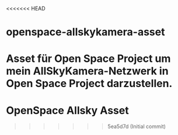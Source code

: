 <<<<<<< HEAD
# openspace-allskykamera-asset
Asset für Open Space Project um mein AllSkyKamera-Netzwerk in Open Space Project darzustellen.
=======
# OpenSpace Allsky Asset
>>>>>>> 5ea5d7d (Initial commit)
